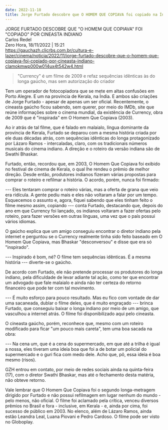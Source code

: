 ```yaml
---
date: 2022-11-18
title: Jorge Furtado descobre que O HOMEM QUE COPIAVA foi copiado na Índia
---
```


JORGE FURTADO DESCOBRE QUE "O HOMEM QUE COPIAVA" FOI "COPIADO" POR CINEASTA INDIANO  
Carlos Redel  
Zero Hora, 18/11/2022 | 15:21  
<https://gauchazh.clicrbs.com.br/cultura-e-lazer/cinema/noticia/2022/11/jorge-furtado-descobre-que-o-homem-que-copiava-foi-copiado-por-cineasta-indiano-clamokmwp000w014ux4t542w4.html>


> "Currency" é um filme de 2009 e refaz sequências idênticas às do longa gaúcho, mas sem autorização do criador

Tem um operador de fotocopiadora que se mete em altas confusões em Porto Alegre. E um na província de Kerala, na Índia. E ambos são criações de Jorge Furtado - apesar de apenas um ser oficial. Recentemente, o cineasta gaúcho ficou sabendo, sem querer, por meio do IMDb, site que reúne informações sobre o cinema mundial, da existência de Currency, obra de 2009 que é "inspirada" em O Homem Que Copiava (2003).

Ao ir atrás de tal filme, que é falado em malaialo, língua dominante da província de Kerala, Furtado se deparou com a mesma história criada por ele duas décadas atrás, com sequências idênticas do longa protagonizado por Lázaro Ramos - intercaladas, claro, com os tradicionais números musicais do cinema indiano. A direção e o roteiro da versão indiana são de Swathi Bhaskar.

Furtado, então, recordou que, em 2003, O Homem Que Copiava foi exibido no festival de cinema de Kerala, o qual lhe rendeu o prêmio de melhor direção. Desde então, produtores indianos fizeram várias propostas para comprar o roteiro e refilmar a história. O acordo, porém, nunca foi firmado:

--- Eles tentaram comprar o roteiro várias, mas a oferta de grana que veio era ridícula. A gente pediu mais e eles não voltaram a falar por um tempo. Esquecemos o assunto e, agora, fiquei sabendo que eles tinham feito o filme mesmo assim, copiando --- conta Furtado, destacando que, depois do ano em que Currency foi lançado, os indianos voltaram a fazer ofertas pelo roteiro, para fazer versões em outras línguas, uma vez que o país possui vários idiomas.

O gaúcho explica que um amigo conseguiu encontrar o diretor indiano pela internet e perguntou se o Currency realmente tinha sido feito baseado em O Homem Que Copiava, mas Bhaskar "desconversou" e disse que era só "inspirado".

--- Inspirado é bom, né? O filme tem sequências idênticas. É a mesma história --- diverte-se o gaúcho.

De acordo com Furtado, ele não pretende processar os produtores do longa indiano, pela dificuldade de levar adiante tal ação, como ter que encontrar um advogado que fale malaialo e ainda não ter certeza do retorno financeiro que pode ter com tal movimento.

--- É muito esforço para pouco resultado. Mas eu fico com vontade de dar uma sacaneada, dublar o filme deles, que é muito engraçado --- brinca Furtado, que conseguiu baixar o longa indiano por meio de um amigo, que vasculhou a internet atrás. O filme foi disponibilizado aqui pelo cineasta.

O cineasta gaúcho, porém, reconhece que, mesmo com um roteiro modificado para ficar "um pouco mais careta", tem uma boa sacada na obra:

--- Na cena um, que é a cena do supermercado, em que até a trilha é igual a nossa, eles tiveram uma ideia boa que foi a de botar um policial do supermercado e o guri fica com medo dele. Acho que, pô, essa ideia é boa mesmo (risos).

GZH entrou em contato, por meio de redes sociais ainda na quinta-feira (17), com o diretor Swathi Bhaskar, mas até o fechamento desta matéria, não obteve retorno.

Vale lembrar que O Homem Que Copiava foi o segundo longa-metragem dirigido por Furtado e não possui refilmagem em lugar nenhum do mundo - pelo menos, não oficial. O filme foi aclamado pela crítica, venceu diversos prêmios no Brasil e fora - inclusive, em Kerala - e, ainda por cima, foi sucesso de público em 2003. No elenco, além de Lázaro Ramos, ainda estão Leandra Leal, Luana Piovani e Pedro Cardoso. O filme pode ser visto no Globoplay.

